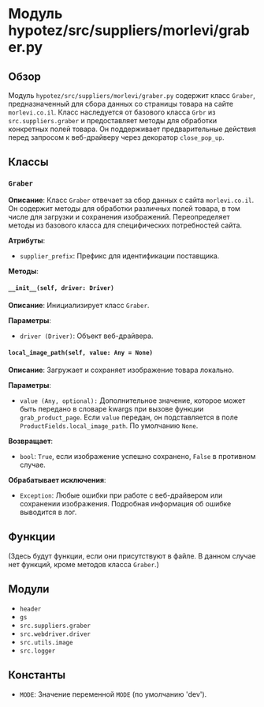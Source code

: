 # Модуль hypotez/src/suppliers/morlevi/graber.py

## Обзор

Модуль `hypotez/src/suppliers/morlevi/graber.py` содержит класс `Graber`, предназначенный для сбора данных со страницы товара на сайте `morlevi.co.il`. Класс наследуется от базового класса `Grbr` из `src.suppliers.graber` и предоставляет методы для обработки конкретных полей товара.  Он поддерживает предварительные действия перед запросом к веб-драйверу через декоратор `close_pop_up`.

## Классы

### `Graber`

**Описание**:  Класс `Graber` отвечает за сбор данных с сайта `morlevi.co.il`.  Он содержит методы для обработки различных полей товара, в том числе для загрузки и сохранения изображений.  Переопределяет методы из базового класса для специфических потребностей сайта.

**Атрибуты**:

- `supplier_prefix`: Префикс для идентификации поставщика.

**Методы**:

#### `__init__(self, driver: Driver)`

**Описание**: Инициализирует класс `Graber`.

**Параметры**:

- `driver (Driver)`: Объект веб-драйвера.

#### `local_image_path(self, value: Any = None)`

**Описание**: Загружает и сохраняет изображение товара локально.

**Параметры**:

- `value (Any, optional):` Дополнительное значение, которое может быть передано в словаре kwargs при вызове функции `grab_product_page`. Если `value` передан, он подставляется в поле `ProductFields.local_image_path`. По умолчанию `None`.

**Возвращает**:

- `bool`: `True`, если изображение успешно сохранено, `False` в противном случае.


**Обрабатывает исключения**:

- `Exception`:  Любые ошибки при работе с веб-драйвером или сохранении изображения.  Подробная информация об ошибке выводится в лог.


## Функции

(Здесь будут функции, если они присутствуют в файле.  В данном случае нет функций, кроме методов класса `Graber`.)


## Модули

- `header`
- `gs`
- `src.suppliers.graber`
- `src.webdriver.driver`
- `src.utils.image`
- `src.logger`


## Константы

- `MODE`: Значение переменной `MODE` (по умолчанию 'dev').